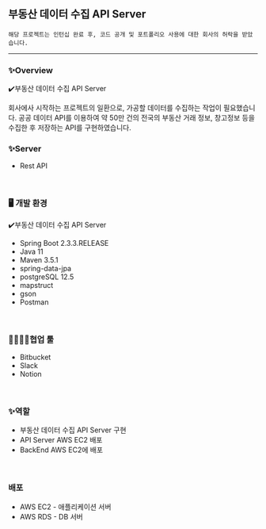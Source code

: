 
## 부동산 데이터 수집 API Server

`해당 프로젝트는 인턴십 완료 후, 코드 공개 및 포트폴리오 사용에 대한 회사의 허락을 받았습니다.`

---

### ✨Overview

✔️부동산 데이터 수집 API Server

회사에사 시작하는 프로젝트의 일환으로, 가공할 데이터를 수집하는 작업이 필요했습니다. 공공 데이터 API를 이용하여 약 50만 건의 전국의 부동산 거래 정보, 창고정보 등을 수집한 후 저장하는 API를 구현하였습니다.
</br>

### ✨Server

- Rest API

</br>

### 🖥️ 개발 환경

✔️부동산 데이터 수집 API Server

- Spring Boot 2.3.3.RELEASE
- Java 11
- Maven 3.5.1
- spring-data-jpa
- postgreSQL 12.5
- mapstruct
- gson
- Postman
</br>

### 👨‍👩‍👧‍👦협업 툴

- Bitbucket
- Slack
- Notion
</br>

### ✨역할
- 부동산 데이터 수집 API Server 구현
- API Server AWS EC2 배포
- BackEnd AWS EC2에 배포
</br>

### 배포

- AWS EC2 - 애플리케이션 서버
- AWS RDS - DB 서버
</br>

